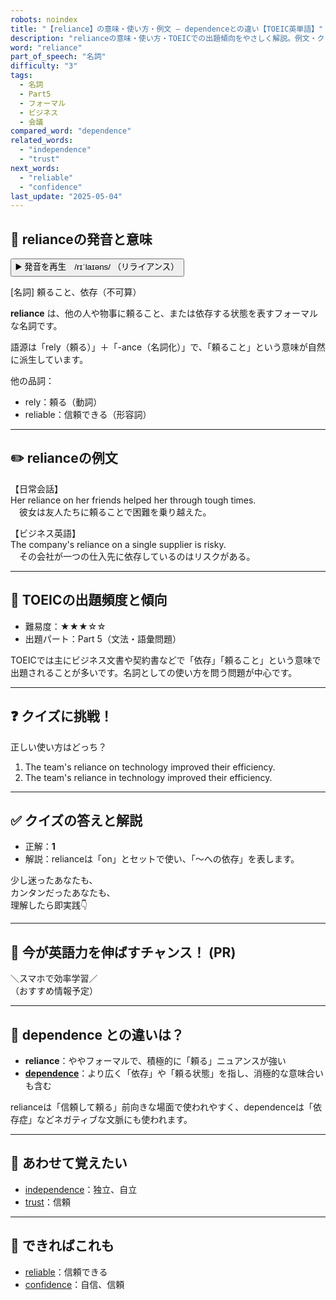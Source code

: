 ```yaml
---
robots: noindex
title: "【reliance】の意味・使い方・例文 ― dependenceとの違い【TOEIC英単語】"
description: "relianceの意味・使い方・TOEICでの出題傾向をやさしく解説。例文・クイズ付きでdependenceとの違いもわかりやすく学べます。"
word: "reliance"
part_of_speech: "名詞"
difficulty: "3"
tags:
  - 名詞
  - Part5
  - フォーマル
  - ビジネス
  - 会議
compared_word: "dependence"
related_words:
  - "independence"
  - "trust"
next_words:
  - "reliable"
  - "confidence"
last_update: "2025-05-04"
---
```


## 🔰 relianceの発音と意味

<button class="play-audio" onclick="playTTS('reliance')">
  <span class="play-audio-main">
    ▶️ 発音を再生　/rɪˈlaɪəns/
  </span>
  <span class="play-audio-sub">
    （リライアンス）
  </span>
</button>

[名詞] 頼ること、依存（不可算）

**reliance** は、他の人や物事に頼ること、または依存する状態を表すフォーマルな名詞です。

語源は「rely（頼る）」＋「-ance（名詞化）」で、「頼ること」という意味が自然に派生しています。

他の品詞：  
- rely：頼る（動詞）
- reliable：信頼できる（形容詞）

---

## ✏️ relianceの例文

【日常会話】  
Her reliance on her friends helped her through tough times.  
　彼女は友人たちに頼ることで困難を乗り越えた。

【ビジネス英語】  
The company's reliance on a single supplier is risky.  
　その会社が一つの仕入先に依存しているのはリスクがある。

---

## 🎯 TOEICの出題頻度と傾向

- 難易度：★★★☆☆
- 出題パート：Part 5（文法・語彙問題）

TOEICでは主にビジネス文書や契約書などで「依存」「頼ること」という意味で出題されることが多いです。名詞としての使い方を問う問題が中心です。

---

## ❓ クイズに挑戦！

正しい使い方はどっち？

1. The team's reliance on technology improved their efficiency.  
2. The team's reliance in technology improved their efficiency.

---

## ✅ クイズの答えと解説

- 正解：**1**
- 解説：relianceは「on」とセットで使い、「～への依存」を表します。

少し迷ったあなたも、  
カンタンだったあなたも、  
理解したら即実践👇️

---

## 🚀 今が英語力を伸ばすチャンス！ (PR)

<div class="info-center">
＼スマホで効率学習／<br>  
（おすすめ情報予定）
</div>

---

## 🤔  dependence との違いは？

- **reliance**：ややフォーマルで、積極的に「頼る」ニュアンスが強い
- **[dependence](/word/dependence)**：より広く「依存」や「頼る状態」を指し、消極的な意味合いも含む

relianceは「信頼して頼る」前向きな場面で使われやすく、dependenceは「依存症」などネガティブな文脈にも使われます。

---

## 🧩 あわせて覚えたい

- [independence](/word/independence)：独立、自立
- [trust](/word/trust)：信頼

---

## 📖 できればこれも

- [reliable](/word/reliable)：信頼できる
- [confidence](/word/confidence)：自信、信頼

<!-- cvid: aid23_bid05 -->
